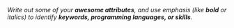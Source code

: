 *Write out some of your **awesome attributes**, and use _emphasis_ (like __bold__ or _italics_) to identify **keywords, programming languages, or skills**.* 

